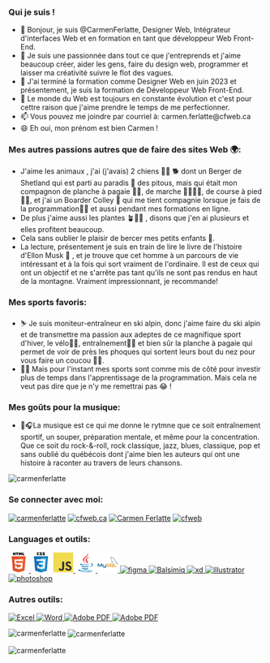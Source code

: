 <h3>Qui je suis !</h3>
<ul>
<li>👋 Bonjour, je suis @CarmenFerlatte, Designer Web, Intégrateur d'interfaces Web et en formation en tant que développeur Web Front-End.</li> 
<li>👀 Je suis une passionnée dans tout ce que j'entreprends et j'aime beaucoup créer, aider les gens, faire du design web, programmer et laisser ma créativité suivre le flot des vagues.</li>
<li>🌱 J'ai terminé la formation comme Designer Web en juin 2023 et présentement, je suis la formation de Développeur Web Front-End.</li>
<li>💞️ Le monde du Web est toujours en constante évolution et c'est pour cettre raison que j'aime prendre le temps de me perfectionner.</li> 
<li>📫 Vous pouvez me joindre par courriel à: carmen.ferlatte@cfweb.ca</li>
<li>😄 Eh oui, mon prénom est bien Carmen !</li> 
</ul>

<h3>Mes autres passions autres que de faire des sites Web 🌍:</h3>

<ul>
<li>J'aime les animaux , j'ai (j'avais) 2 chiens 🐕‍🦺 🐕 dont un Berger de Shetland qui est parti au paradis 🪽 des pitous, mais qui était mon compagnon de planche à pagaie 🏄‍♀️, de marche 🐕‍🦺🚶‍♀️, de course à pied 🏃‍♀️,  et j'ai un Boarder Colley 🐶 qui me tient compagnie lorsque je fais de la programmation👩‍💻 et aussi pendant mes formations en ligne.</li>
<li>De plus j'aime aussi les plantes 🪴🌱🌵  , disons que j'en ai plusieurs et elles profitent beaucoup.</li>
<li>Cela sans oublier le plaisir de bercer mes petits enfants 👶. </li>
<li>La lecture, présentement je suis en train de lire le livre de l'histoire d'Ellon Musk 📖 , et je trouve que cet homme à un parcours de vie intéressant et à la fois qui sort vraiment de l'ordinaire. Il est de ceux qui ont un objectif et ne s'arrête pas tant qu'ils ne sont pas rendus en haut de la montagne. Vraiment impressionnant, je recommande!</li>
</ul>

<h3>Mes sports favoris:</h3>
<ul>
<li>⛷️ Je suis moniteur-entraîneur en ski alpin, donc j'aime faire du ski alpin et de transmettre ma passion aux adeptes de ce magnifique sport d'hiver, le vélo🚴‍♀️, entraînement🏄‍♀️ et bien sûr la planche à pagaie qui permet de voir de près les phoques qui sortent leurs bout du nez pour vous faire un coucou 🦭👀.</li>
<li>🏃‍♀️ Mais pour l'instant mes sports sont comme mis de côté pour investir plus de temps dans l'apprentissage de la programmation. Mais cela ne veut pas dire que je n'y me remettrai pas 😂 !</li>
</ul>
<p></p>
  
<h3>Mes goûts pour la musique:</h3>
<ul>
<li>🎵🎧La musique est ce qui me donne le rytmne que ce soit entraînement sportif, un souper, préparation mentale, et même pour la concentration. Que ce soit du rock-&-roll, rock classique, jazz, blues, classique, pop et sans oublié du québécois dont j'aime bien les auteurs qui ont une histoire à raconter au travers de leurs chansons.</li>
</ul>
<p></p>
  
<p align="left"> <img src="https://komarev.com/ghpvc/?username=carmenferlatte&label=Profile%20views&color=0e75b6&style=flat" alt="carmenferlatte" > </p>

<h3 align="left">Se connecter avec moi:</h3>
<p align="left">
<a href="https://linkedin.com/in/carmenferlatte-33117755" target="blank"><img align="center" src="https://raw.githubusercontent.com/rahuldkjain/github-profile-readme-generator/master/src/images/icons/Social/linked-in-alt.svg" alt="carmenferlatte" height="30" width="40"></a>
<a href="https://fb.com/cfweb.ca" target="blank"><img align="center" src="https://raw.githubusercontent.com/rahuldkjain/github-profile-readme-generator/master/src/images/icons/Social/facebook.svg" alt="cfweb.ca" height="30" width="40"></a>
<a href="https://www.instagram.com/carmenferlatte/" target="blank"><img align="center" src="https://raw.githubusercontent.com/rahuldkjain/github-profile-readme-generator/master/src/images/icons/Social/instagram.svg" alt="Carmen Ferlatte" height="30" width="40"></a>
<a href="https://www.youtube.com/c/cfweb" target="blank"><img align="center" src="https://raw.githubusercontent.com/rahuldkjain/github-profile-readme-generator/master/src/images/icons/Social/youtube.svg" alt="cfweb" height="30" width="40"></a>
</p>

<h3 align="left">Languages et outils:</h3>
<p align="left"> 
  <a href="https://www.w3.org/html/" target="_blank" rel="noreferrer"> <img src="https://raw.githubusercontent.com/devicons/devicon/master/icons/html5/html5-original-wordmark.svg" alt="html5" width="40" height="40"> </a>
  <a href="https://www.w3schools.com/css/" target="_blank" rel="noreferrer"> <img src="https://raw.githubusercontent.com/devicons/devicon/master/icons/css3/css3-original-wordmark.svg" alt="css3" width="40" height="40"></a>
  <a href="https://developer.mozilla.org/en-US/docs/Web/JavaScript" target="_blank" rel="noreferrer"> <img src="https://raw.githubusercontent.com/devicons/devicon/master/icons/javascript/javascript-original.svg" alt="javascript" width="40" height="40"> </a>
  <a href="https://www.java.com" target="_blank" rel="noreferrer"> <img src="https://raw.githubusercontent.com/devicons/devicon/master/icons/java/java-original.svg" alt="java" width="40" height="40"> </a>
  <a href="https://www.mysql.com/" target="_blank" rel="noreferrer"> <img src="https://raw.githubusercontent.com/devicons/devicon/master/icons/mysql/mysql-original-wordmark.svg" alt="mysql" width="40" height="40"> </a>
  <a href="https://www.figma.com/" target="_blank" rel="noreferrer"> <img src="https://www.vectorlogo.zone/logos/figma/figma-icon.svg" alt="figma" width="40" height="40"> </a> 
  <a href="https://balsamiq.com/" target="_blank" rel="noreferrer"> <img src="https://cfweb.ca/img/social/balsimiq_smiley_face.svg" alt="Balsimiq" width="40" height="40"> </a>
    <a href="https://www.adobe.com/products/xd.html" target="_blank" rel="noreferrer"> <img src="https://cfweb.ca/img/social/Adobe_XD_CC_icon.svg" alt="xd" width="40" height="40"> </a>
   <a href="https://www.adobe.com/in/products/illustrator.html" target="_blank" rel="noreferrer"> <img src="https://www.vectorlogo.zone/logos/adobe_illustrator/adobe_illustrator-icon.svg" alt="illustrator" width="40" height="40"> </a>
  <a href="https://www.photoshop.com/en" target="_blank" rel="noreferrer"> <img src="https://cfweb.ca/img/social/adobe_photoshop_CC_icon.svg" alt="photoshop" width="40" height="40"> </a>
</p>

<h3 align="left">Autres outils:</h3>
<p align="left"> <a href="https://www.microsoft.com/fr-ca/microsoft-365/excel" target="_blank" rel="noreferrer"> <img src="https://cfweb.ca/img/social/microsoft_office_excel.svg" alt="Excel" width="40"> </a> 
  <a href="https://www.microsoft.com/fr-ca/microsoft-365/word" target="_blank" rel="noreferrer"> <img src="https://cfweb.ca/img/social/microsoft_office_word2019.svg" alt="Word" width="40"> </a> 
  <a href="https://www.adobe.com/ca_fr/" target="_blank" rel="noreferrer"> <img src="https://cfweb.ca/img/social/adobe_acrobat_reader_icon_2020.svg" alt="Adobe PDF" width="40"> </a>
  <a href="https://www.microsoft.com/fr-ca/microsoft-365/powerpoint" target="_blank" rel="noreferrer"> <img src="https://cfweb.ca/img/social/Microsoft_Office_PowerPoint_(2019–present).svg" alt="Adobe PDF" width="40"> </a> </p>

<p><img align="left" src="https://github-readme-stats.vercel.app/api/top-langs?username=carmenferlatte&show_icons=true&locale=en&layout=compact" alt="carmenferlatte" /></p>

<p>&nbsp;<img align="center" src="https://github-readme-stats.vercel.app/api?username=carmenferlatte&show_icons=true&locale=en" alt="carmenferlatte" /></p>

<p><img align="center" src="https://github-readme-streak-stats.herokuapp.com/?user=carmenferlatte&" alt="carmenferlatte" /></p>

<!---
CarmenFerlatte/CarmenFerlatte is a ✨ special ✨ repository because its `README.md` (this file) appears on your GitHub profile.
You can click the Preview link to take a look at your changes.
--->
